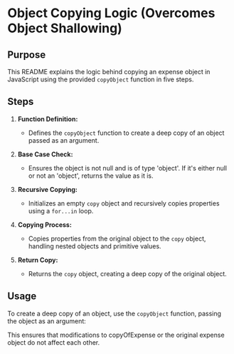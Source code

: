 # Object Copying Logic (Overcomes Object Shallowing)

## Purpose
This README explains the logic behind copying an expense object in JavaScript using the provided `copyObject` function in five steps.

## Steps

1. **Function Definition:**
   - Defines the `copyObject` function to create a deep copy of an object passed as an argument.

2. **Base Case Check:**
   - Ensures the object is not null and is of type 'object'. If it's either null or not an 'object', returns the value as it is.

3. **Recursive Copying:**
   - Initializes an empty `copy` object and recursively copies properties using a `for...in` loop.

4. **Copying Process:**
   - Copies properties from the original object to the `copy` object, handling nested objects and primitive values.

5. **Return Copy:**
   - Returns the `copy` object, creating a deep copy of the original object.

## Usage
To create a deep copy of an object, use the `copyObject` function, passing the object as an argument:


This ensures that modifications to copyOfExpense or the original expense object do not affect each other.
